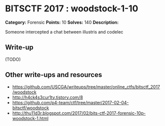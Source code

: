# BITSCTF 2017 : woodstock-1-10

**Category:** Forensic
**Points:** 10
**Solves:** 140
**Description:**

Someone intercepted a chat between illustris and codelec


## Write-up

(TODO)

## Other write-ups and resources

* https://github.com/USCGA/writeups/tree/master/online_ctfs/bitsctf_2017/woodstock
* http://h4ck4s3cur1ty.tistory.com/8
* https://github.com/p4-team/ctf/tree/master/2017-02-04-bitsctf/woodstock
* http://thu11d3r.blogspot.com/2017/02/bits-ctf-2017-forensic-10p-woodstock-1.html
